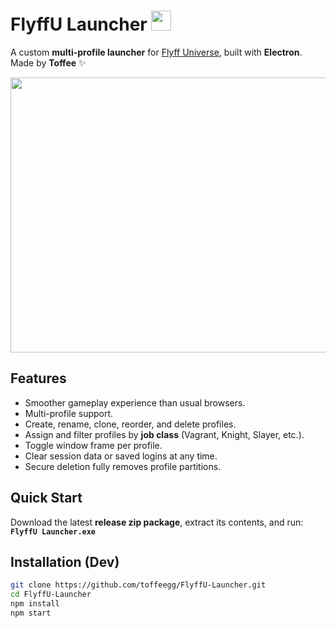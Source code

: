 # FlyffU Launcher <img src="https://github.com/toffeegg/FlyffU-Launcher/blob/main/icon.png" width="32" height="32" />

A custom **multi-profile launcher** for [Flyff Universe](https://universe.flyff.com/play), built with **Electron**.  
Made by **Toffee** ✨

<img src="https://github.com/toffeegg/FlyffU-Launcher/blob/main/images/Screenshot%202025-09-20%20043728.png" width="620" height="440" />

## Features
- Smoother gameplay experience than usual browsers.
- Multi-profile support.  
- Create, rename, clone, reorder, and delete profiles.  
- Assign and filter profiles by **job class** (Vagrant, Knight, Slayer, etc.).  
- Toggle window frame per profile.  
- Clear session data or saved logins at any time.  
- Secure deletion fully removes profile partitions.  

## Quick Start
Download the latest **release zip package**, extract its contents, and run:  
**`FlyffU Launcher.exe`**

## Installation (Dev)
```bash
git clone https://github.com/toffeegg/FlyffU-Launcher.git
cd FlyffU-Launcher
npm install
npm start
